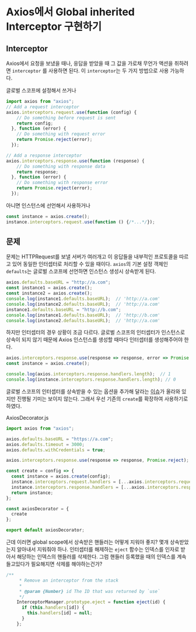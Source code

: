 # Axios에서 Global inherited Interceptor 구현하기

## Interceptor
Axios에서 요청을 보냈을 때나, 응답을 받았을 때 그 값을 가로채 무언가 액션을 취하려면 `interceptor` 를 사용하면 된다.
이 `interceptor`는 두 가지 방법으로 사용 가능하다.

글로벌 스코프에 설정해서 쓰거나
```javascript
import axios from "axios";
// Add a request interceptor
axios.interceptors.request.use(function (config) {
    // Do something before request is sent
    return config;
  }, function (error) {
    // Do something with request error
    return Promise.reject(error);
  });

// Add a response interceptor
axios.interceptors.response.use(function (response) {
    // Do something with response data
    return response;
  }, function (error) {
    // Do something with response error
    return Promise.reject(error);
  });
```

아니면 인스턴스에 선언해서 사용하거나
```javascript
const instance = axios.create();
instance.interceptors.request.use(function () {/*...*/});
```

## 문제
문제는 HTTPRequest를 보낼 서버가 여러개고 이 응답들을 내부적인 프로토콜을 따르고 있어 동일한 인터셉터로 처리할 수 있을 때이다. `axios`의 기본 설정 객체인 `defaults`는 글로벌 스코프에 선언하면 인스턴스 생성시 상속받게 된다.

```javascript
axios.defaults.baseURL = "http://a.com";
const instance1 = axios.create();
const instance2 = axios.create();
console.log(instance1.defaults.baseURL);  // 'http://a.com'
console.log(instance2.defaults.baseURL);  // 'http://a.com'
instance1.defaults.baseURL = "http://b.com";
console.log(instance1.defaults.baseURL);  // 'http://b.com'
console.log(instance2.defaults.baseURL);  // 'http://a.com'
```

하지만 인터셉터의 경우 상황이 조금 다르다. 글로벌 스코프의 인터셉터가 인스턴스로 상속이 되지 않기 때문에 Axios 인스턴스를 생성할 때마다 인터셉터를 생성해주어야 한다.

```javascript
axios.interceptors.response.use(response => response, error => Promise.reject);
const instance = axios.create();

console.log(axios.interceptors.response.handlers.length);  // 1
console.log(instance.interceptors.response.handlers.length); // 0
```

글로벌 스코프의 인터셉터를 상속받을 수 있는 옵션을 추가해 달라는 [이슈](https://github.com/axios/axios/issues/993)가 올라와 있지만 진행될 기미는 보이지 않는다. 그래서 우선 기존의 `create`를 확장하여 사용하기로 하였다.

AxiosDecorator.js
```javascript
import axios from "axios";

axios.defaults.baseURL = "https://a.com";
axios.defaults.timeout = 3000;
axios.defaults.withCredentials = true;

axios.interceptors.response.use(response => response, Promise.reject);

const create = config => {
  const instance = axios.create(config);
  instance.interceptors.request.handlers = [...axios.interceptors.request.handlers];
  instance.interceptors.response.handlers = [...axios.interceptors.response.handlers];
  return instance;
};

const axiosDecorator = {
  create
};

export default axiosDecorator;
```

근데 이러면 global scope에서 상속받은 핸들러는 어떻게 지워야 좋지? 몇개 상속받았는지 알아내서 지워줘야 하나.
인터셉터를 해제하는 `eject` 함수는 인덱스를 인자로 받아서 해당하는 인덱스의 핸들러를 삭제한다. 그럼 핸들러 등록했을 때의 인덱스를 계속 들고있다가 필요해지면 삭제를 해야하는건가?

```javascript
/**
	 * Remove an interceptor from the stack
	 *
	 * @param {Number} id The ID that was returned by `use`
	 */
	InterceptorManager.prototype.eject = function eject(id) {
	  if (this.handlers[id]) {
	    this.handlers[id] = null;
	  }
	};
```

